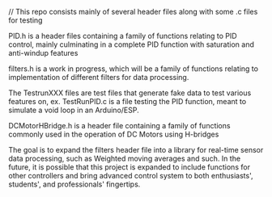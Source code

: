 // This repo consists mainly of several header files along with some .c files for testing

PID.h is a header files containing a family of functions relating to PID control, mainly culminating in a complete PID function with saturation and anti-windup features

filters.h is a work in progress, which will be a family of functions relating to implementation of different filters for data processing.

The TestrunXXX files are test files that generate fake data to test various features on, ex. TestRunPID.c is a file testing the PID function, meant to simulate a void loop in an Arduino/ESP.

DCMotorHBridge.h is a header file containing a family of functions commonly used in the operation of DC Motors using H-bridges

The goal is to expand the filters header file into a library for real-time sensor data processing, such as Weighted moving averages and such.
In the future, it is possible that this project is expanded to include functions for other controllers and bring advanced control system to both enthusiasts', students', and professionals' fingertips.
